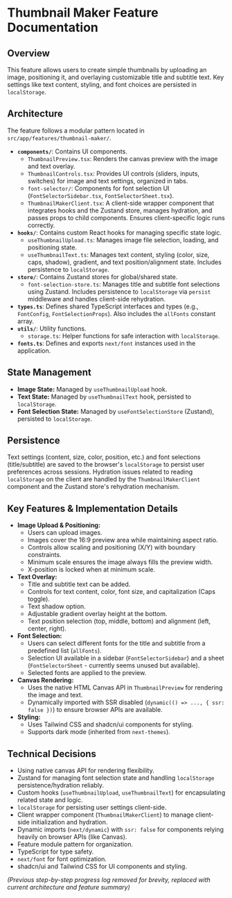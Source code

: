 # Thumbnail Maker Feature Documentation

## Overview

This feature allows users to create simple thumbnails by uploading an image, positioning it, and overlaying customizable title and subtitle text. Key settings like text content, styling, and font choices are persisted in `localStorage`.

## Architecture

The feature follows a modular pattern located in `src/app/features/thumbnail-maker/`.

-   **`components/`**: Contains UI components.
    -   `ThumbnailPreview.tsx`: Renders the canvas preview with the image and text overlay.
    -   `ThumbnailControls.tsx`: Provides UI controls (sliders, inputs, switches) for image and text settings, organized in tabs.
    -   `font-selector/`: Components for font selection UI (`FontSelectorSidebar.tsx`, `FontSelectorSheet.tsx`).
    -   `ThumbnailMakerClient.tsx`: A client-side wrapper component that integrates hooks and the Zustand store, manages hydration, and passes props to child components. Ensures client-specific logic runs correctly.
-   **`hooks/`**: Contains custom React hooks for managing specific state logic.
    -   `useThumbnailUpload.ts`: Manages image file selection, loading, and positioning state.
    -   `useThumbnailText.ts`: Manages text content, styling (color, size, caps, shadow), gradient, and text position/alignment state. Includes persistence to `localStorage`.
-   **`store/`**: Contains Zustand stores for global/shared state.
    -   `font-selection-store.ts`: Manages title and subtitle font selections using Zustand. Includes persistence to `localStorage` via `persist` middleware and handles client-side rehydration.
-   **`types.ts`**: Defines shared TypeScript interfaces and types (e.g., `FontConfig`, `FontSelectionProps`). Also includes the `allFonts` constant array.
-   **`utils/`**: Utility functions.
    -   `storage.ts`: Helper functions for safe interaction with `localStorage`.
-   **`fonts.ts`**: Defines and exports `next/font` instances used in the application.

## State Management

-   **Image State:** Managed by `useThumbnailUpload` hook.
-   **Text State:** Managed by `useThumbnailText` hook, persisted to `localStorage`.
-   **Font Selection State:** Managed by `useFontSelectionStore` (Zustand), persisted to `localStorage`.

## Persistence

Text settings (content, size, color, position, etc.) and font selections (title/subtitle) are saved to the browser's `localStorage` to persist user preferences across sessions. Hydration issues related to reading `localStorage` on the client are handled by the `ThumbnailMakerClient` component and the Zustand store's rehydration mechanism.

## Key Features & Implementation Details

-   **Image Upload & Positioning:**
    -   Users can upload images.
    -   Images cover the 16:9 preview area while maintaining aspect ratio.
    -   Controls allow scaling and positioning (X/Y) with boundary constraints.
    -   Minimum scale ensures the image always fills the preview width.
    -   X-position is locked when at minimum scale.
-   **Text Overlay:**
    -   Title and subtitle text can be added.
    -   Controls for text content, color, font size, and capitalization (Caps toggle).
    -   Text shadow option.
    -   Adjustable gradient overlay height at the bottom.
    -   Text position selection (top, middle, bottom) and alignment (left, center, right).
-   **Font Selection:**
    -   Users can select different fonts for the title and subtitle from a predefined list (`allFonts`).
    -   Selection UI available in a sidebar (`FontSelectorSidebar`) and a sheet (`FontSelectorSheet` - currently seems unused but available).
    -   Selected fonts are applied to the preview.
-   **Canvas Rendering:**
    -   Uses the native HTML Canvas API in `ThumbnailPreview` for rendering the image and text.
    -   Dynamically imported with SSR disabled (`dynamic(() => ..., { ssr: false })`) to ensure browser APIs are available.
-   **Styling:**
    -   Uses Tailwind CSS and shadcn/ui components for styling.
    -   Supports dark mode (inherited from `next-themes`).

## Technical Decisions

-   Using native canvas API for rendering flexibility.
-   Zustand for managing font selection state and handling `localStorage` persistence/hydration reliably.
-   Custom hooks (`useThumbnailUpload`, `useThumbnailText`) for encapsulating related state and logic.
-   `localStorage` for persisting user settings client-side.
-   Client wrapper component (`ThumbnailMakerClient`) to manage client-side initialization and hydration.
-   Dynamic imports (`next/dynamic`) with `ssr: false` for components relying heavily on browser APIs (like Canvas).
-   Feature module pattern for organization.
-   TypeScript for type safety.
-   `next/font` for font optimization.
-   shadcn/ui and Tailwind CSS for UI components and styling.

*(Previous step-by-step progress log removed for brevity, replaced with current architecture and feature summary)*
